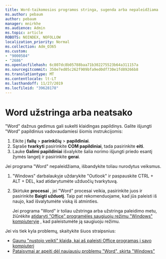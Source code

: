 ```yaml
---
title: Word-taikomosios programos stringa, sugenda arba nepaleidžiama
ms.author: pebaum
author: pebaum
manager: mnirkhe
ms.audience: Admin
ms.topic: article
ROBOTS: NOINDEX, NOFOLLOW
localization_priority: Normal
ms.collection: Adm_O365
ms.custom:
- "9000584"
- "2686"
ms.openlocfilehash: 6c807dc8b05788baa71b302275523b64a311157a
ms.sourcegitcommit: 358e7ed05c262f909bfa9ed0df730e1fd89266b8
ms.translationtype: MT
ms.contentlocale: lt-LT
ms.lasthandoff: 11/27/2019
ms.locfileid: "39628178"
---
```

# <a name="word-crashes-or-doesnt-respond"></a>Word užstringa arba neatsako

"Word" dažnus gedimus gali sukelti klaidingas papildinys. Galite išjungti "Word" papildinius vadovaudamiesi šiomis instrukcijomis:

1. Eikite į **failų** > **parinkčių** > **papildiniai**.
2. Sąraše **tvarkyti** pasirinkite **COM papildiniai**, tada pasirinkite **eiti**.
3. Lauke **Galimi papildiniai** išvalykite šalia norimo išjungti priedo esantį žymės langelį ir pasirinkite **gerai**.

Jei programa "Word" nepaleidžiama, išbandykite toliau nurodytus veiksmus.

1.   "Windows" darbalaukyje uždarykite "Outlook" ir paspauskite CTRL + ALT + DEL, kad atidarytumėte užduočių tvarkytuvą. 
2. Skirtuke **procesai** , jei "Word" procesai veikia, pasirinkite juos ir pasirinkite **Baigti užduotį**. Taip pat rekomenduojame, kad jūs paleisti iš naujo, kad išvalytumėte viską iš atminties.

    Jei programa "Word" ir toliau užstringa arba užstringa paleidimo metu, žiūrėkite [atidaryti "Office" programėles saugiuoju režimu "Windows" kompiuteryje](https://support.office.com/article/Open-Office-apps-in-safe-mode-on-a-Windows-PC-dedf944a-5f4b-4afb-a453-528af4f7ac72) , kad paleistumėte ją saugiuoju režimu.

Jei vis tiek kyla problemų, skaitykite šiuos straipsnius: 
- [Gaunu "nustojo veikti" klaida, kai aš paleisti Office programas į savo kompiuterį](https://support.office.com/article/52bd7985-4e99-4a35-84c8-2d9b8301a2fa)
- [Pataisymai ar apeiti dėl naujausių problemų "Word", skirta "Windows"](https://support.office.com/article/bf6bf17c-2807-4871-83ce-e337ae8f0b86)